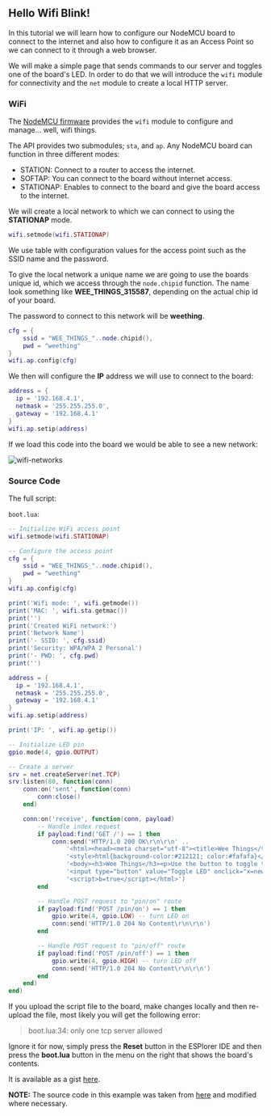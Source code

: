 ## Hello Wifi Blink!

In this tutorial we will learn how to configure our NodeMCU board to connect to the internet and also how to configure it as an Access Point so we can connect to it through a web browser.

We will make a simple page that sends commands to our server and toggles one of the board's LED. In order to do that we will introduce the `wifi` module for connectivity and the `net` module to create a local HTTP server.

### WiFi

The [NodeMCU firmware][wiki] provides the `wifi` module to configure and manage... well, wifi things.

The API provides two submodules; `sta`, and `ap`. Any NodeMCU board can function in three different modes:

* STATION: Connect to a router to access the internet.
* SOFTAP: You can connect to the board without internet access.
* STATIONAP: Enables to connect to the board and give the board access to the internet.

We will create a local network to which we can connect to using the **STATIONAP** mode.

```lua
wifi.setmode(wifi.STATIONAP)
```

We use table with configuration values for the access point such as the SSID name and the password.

To give the local network a unique name we are going to use the boards unique id, which we access through the `node.chipid` function. The name look something like  **WEE_THINGS_315587**, depending on the actual chip id of your board.

The password to connect to this network will be **weething**.

```lua
cfg = {
    ssid = "WEE_THINGS_"..node.chipid(),
    pwd = "weething"
}
wifi.ap.config(cfg)
```

We then will configure the **IP** address we will use to connect to the board:

```lua
address = {
  ip = '192.168.4.1',
  netmask = '255.255.255.0',
  gateway = '192.168.4.1'
}
wifi.ap.setip(address)
```

If we load this code into the board we would be able to see a new network:

![wifi-networks]((https://raw.githubusercontent.com/goliatone/wee-things-workshop/master/images/wifi-config-001.png))


### Source Code

The full script:

`boot.lua`:
```lua
-- Initialize WiFi access point
wifi.setmode(wifi.STATIONAP)

-- Configure the access point
cfg = {
    ssid = "WEE_THINGS_"..node.chipid(),
    pwd = "weething"
}
wifi.ap.config(cfg)

print('Wifi mode: ', wifi.getmode())
print('MAC: ', wifi.sta.getmac())
print('')
print('Created WiFi network:')
print('Network Name')
print('- SSID: ', cfg.ssid)
print('Security: WPA/WPA 2 Personal')
print('- PWD: ', cfg.pwd)
print('')

address = {
  ip = '192.168.4.1',
  netmask = '255.255.255.0',
  gateway = '192.168.4.1'
}
wifi.ap.setip(address)

print('IP: ', wifi.ap.getip())

-- Initialize LED pin
gpio.mode(4, gpio.OUTPUT)

-- Create a server
srv = net.createServer(net.TCP)
srv:listen(80, function(conn)
    conn:on('sent', function(conn)
        conn:close()
    end)

    conn:on('receive', function(conn, payload)
        -- Handle index request
        if payload:find('GET /') == 1 then
            conn:send('HTTP/1.0 200 OK\r\n\r\n' ..
                '<html><head><meta charset="utf-8"><title>Wee Things</title></head>' ..
                '<style>html{background-color:#212121; color:#fafafa}</style>'..
                '<body><h3>Wee Things</h3><p>Use the button to toggle the board LED</p>'..
                '<input type="button" value="Toggle LED" onclick="x=new XMLHttpRequest();x.open(\'POST\', \'pin/\'+((b=!b)? 'on' : 'off'));x.send()" /></body>' ..
                '<script>b=true</script></html>')
        end

        -- Handle POST request to "pin/on" route
        if payload:find('POST /pin/on') == 1 then
            gpio.write(4, gpio.LOW) -- turn LED on
            conn:send('HTTP/1.0 204 No Content\r\n\r\n')
        end

        -- Handle POST request to "pin/off" route
        if payload:find('POST /pin/off') == 1 then
            gpio.write(4, gpio.HIGH) -- turn LED off
            conn:send('HTTP/1.0 204 No Content\r\n\r\n')
        end
    end)
end)
```

If you upload the script file to the board, make changes locally and then re-upload the file, most likely you will get the following error:

>boot.lua:34: only one tcp server allowed

Ignore it for now, simply press the **Reset** button in the ESPlorer IDE and then press the **boot.lua** button in the menu on the right that shows the board's contents.

It is available as a gist [here][gist].



**NOTE:**
The source code in this example was taken from [here][tut] and modified where necessary.


[gist]: https://gist.github.com/goliatone/001a3b147ddfee3e8451
[tut]: https://github.com/Densaugeo/ESP-8266-NodeMCU-Tutorial
[wiki]: https://github.com/nodemcu/nodemcu-firmware/wiki/nodemcu_api_en
